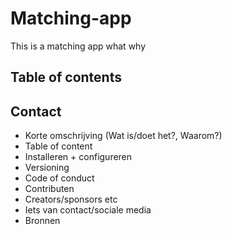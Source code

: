 # Matching-app
This is a matching app 
what why

## Table of contents

## Contact



- Korte omschrijving (Wat is/doet het?, Waarom?)
- Table of content
- Installeren + configureren
- Versioning
- Code of conduct
- Contributen
- Creators/sponsors etc
- Iets van contact/sociale media
- Bronnen

